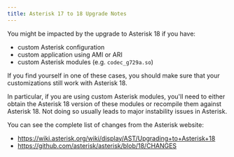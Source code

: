 ```yaml
---
title: Asterisk 17 to 18 Upgrade Notes
---
```


You might be impacted by the upgrade to Asterisk 18 if you have:

- custom Asterisk configuration
- custom application using AMI or ARI
- custom Asterisk modules (e.g. `codec_g729a.so`)

If you find yourself in one of these cases, you should make sure that your customizations still work
with Asterisk 18.

In particular, if you are using custom Asterisk modules, you\'ll need to either obtain the Asterisk
18 version of these modules or recompile them against Asterisk 18. Not doing so usually leads to
major instability issues in Asterisk.

You can see the complete list of changes from the Asterisk website:

- <https://wiki.asterisk.org/wiki/display/AST/Upgrading+to+Asterisk+18>
- <https://github.com/asterisk/asterisk/blob/18/CHANGES>
